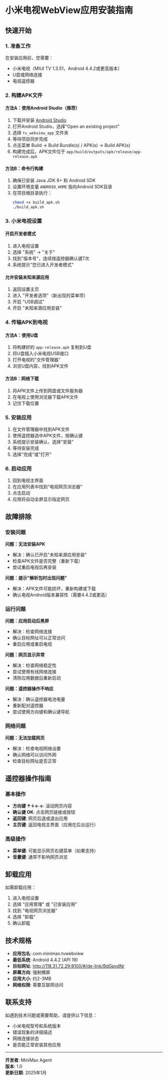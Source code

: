 # 小米电视WebView应用安装指南

## 快速开始

### 1. 准备工作
在安装应用前，您需要：
- 小米电视（MIUI TV 1.3.51，Android 4.4.2或更高版本）
- U盘或网络连接
- 电视遥控器

### 2. 构建APK文件

#### 方法A：使用Android Studio（推荐）
1. 下载并安装 [Android Studio](https://developer.android.com/studio)
2. 打开Android Studio，选择"Open an existing project"
3. 选择 `tv_webview_app` 文件夹
4. 等待项目同步完成
5. 点击菜单 Build → Build Bundle(s) / APK(s) → Build APK(s)
6. 构建完成后，APK文件位于 `app/build/outputs/apk/release/app-release.apk`

#### 方法B：命令行构建
1. 确保已安装 Java JDK 8+ 和 Android SDK
2. 设置环境变量 `ANDROID_HOME` 指向Android SDK目录
3. 在项目根目录执行：
   ```bash
   chmod +x build_apk.sh
   ./build_apk.sh
   ```

### 3. 小米电视设置

#### 开启开发者模式
1. 进入电视设置
2. 选择 "系统" → "关于"
3. 找到"版本号"，连续按遥控器确认键7次
4. 系统提示"您已进入开发者模式"

#### 允许安装未知来源应用
1. 返回设置主页
2. 进入 "开发者选项"（新出现的菜单项）
3. 开启 "USB调试"
4. 开启 "未知来源应用安装"

### 4. 传输APK到电视

#### 方法A：使用U盘
1. 将构建好的 `app-release.apk` 复制到U盘
2. 将U盘插入小米电视USB接口
3. 打开电视的"文件管理器"
4. 浏览U盘内容，找到APK文件

#### 方法B：网络下载
1. 将APK文件上传到网盘或文件服务器
2. 在电视上使用浏览器下载APK文件
3. 记住下载位置

### 5. 安装应用

1. 在文件管理器中找到APK文件
2. 使用遥控器选中APK文件，按确认键
3. 系统提示安装确认，选择"安装"
4. 等待安装完成
5. 选择"完成"或"打开"

### 6. 启动应用

1. 回到电视主界面
2. 在应用列表中找到"电视网页浏览器"
3. 点击启动
4. 应用将自动全屏显示指定网页

## 故障排除

### 安装问题

**问题：无法安装APK**
- 解决：确认已开启"未知来源应用安装"
- 检查APK文件是否完整（重新下载）
- 尝试重启电视后再安装

**问题：提示"解析包时出现问题"**
- 解决：APK文件可能损坏，重新构建或下载
- 确认电视Android版本兼容性（需要4.4.2或更高）

### 运行问题

**问题：应用启动后黑屏**
- 解决：检查网络连接
- 确认目标网址可以正常访问
- 重启应用或重启电视

**问题：网页显示异常**
- 解决：检查网络稳定性
- 尝试使用有线网络连接
- 清除应用数据后重新启动

**问题：遥控器操作不响应**
- 解决：确认遥控器电池电量
- 重新配对遥控器
- 尝试使用方向键和确认键导航

### 网络问题

**问题：无法加载网页**
- 解决：检查电视网络设置
- 确认网络可以访问外网
- 检查目标网址是否正常

## 遥控器操作指南

### 基本操作
- **方向键 ↑↓←→**: 滚动网页内容
- **确认键 OK**: 点击网页链接或按钮
- **返回键**: 网页后退或退出应用
- **主页键**: 返回电视主界面（应用在后台运行）

### 高级操作
- **菜单键**: 可能显示网页右键菜单（如果支持）
- **音量键**: 通常不影响网页浏览

## 卸载应用

如需卸载应用：
1. 进入电视设置
2. 选择 "应用管理" 或 "已安装应用"
3. 找到 "电视网页浏览器"
4. 选择 "卸载"
5. 确认卸载

## 技术规格

- **应用包名**: com.minimax.tvwebview
- **最低系统**: Android 4.4.2 (API 19)
- **目标网址**: http://118.31.72.29:8100/#/de-link/BdGpvdNr
- **屏幕方向**: 强制横屏
- **应用大小**: 约2-3MB
- **网络权限**: 需要互联网访问

## 联系支持

如遇到技术问题或需要帮助，请提供以下信息：
- 小米电视型号和系统版本
- 错误现象的详细描述
- 网络连接状态
- 是否能正常安装其他应用

---

**开发者**: MiniMax Agent  
**版本**: 1.0  
**更新日期**: 2025年1月
